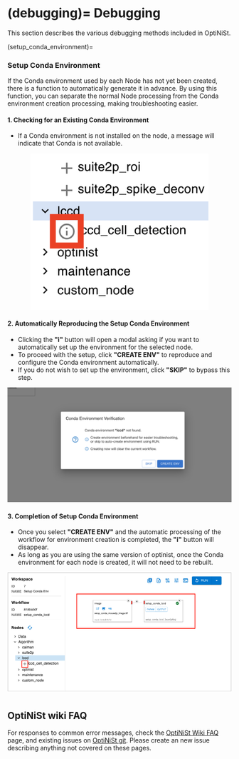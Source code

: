 (debugging)=
Debugging
=================
This section describes the various debugging methods included in OptiNiSt.

(setup_conda_environment)=

### Setup Conda Environment

If the Conda environment used by each Node has not yet been created, there is a function to automatically generate it in advance.
By using this function, you can separate the normal Node processing from the Conda environment creation processing, making troubleshooting easier.

#### 1. Checking for an Existing Conda Environment

- If a Conda environment is not installed on the node, a message will indicate that Conda is not available.

<p align="center">
  <img width="400px" src="../_static/other/snakemake_node_ready_first.png" alt="No Conda Environment Installed" />
</p>

#### 2. Automatically Reproducing the Setup Conda Environment

- Clicking the **"i"** button will open a modal asking if you want to automatically set up the environment for the selected node.
- To proceed with the setup, click **"CREATE ENV"** to reproduce and configure the Conda environment automatically.
- If you do not wish to set up the environment, click **"SKIP"** to bypass this step.

<p align="left">
  <img src="../_static/other/snakemake_node_ready_second.png" alt="Reproduce Conda Setup" />
</p>

#### 3. Completion of Setup Conda Environment

- Once you select **"CREATE ENV"** and the automatic processing of the workflow for environment creation is completed, the **"i"** button will disappear.
- As long as you are using the same version of optinist, once the Conda environment for each node is created, it will not need to be rebuilt.

<p align="left">
  <img src="../_static/other/snakemake_node_ready_third.png" alt="Node Ready for Conda Setup" />
</p>

#


<!-- ## 3. IPython notebooks

OptiNiSt provides several ipynb notebooks in the notebooks folder: caiman.ipynb, suite2p.ipynb, lccd.ipynb. These may be used for assessing where in the code

### Parameter conversion notebook
In the upgrade to OptiNiSt version 2, the parameter input structure was reorganised. Workflows created in  OptiNiSt version 1 and reproduced in version 2, as well as [workflow.yaml](ImportWorkflowYaml) produced and saved in version 1 and imported in version 2, will not work.

To reproduce a version 1 Workflow, a conversion script is provided, in the form of a IPython notebook. Follow this procedure:
1. Download workflow from Record tab
2. Open notebooks/yaml-converter.ipynb
3. Setup environment following instructions at the top of yaml-converter.ipynb
4. Convert files using the section at the bottom of yaml-converter.ipynb
```python
input_file = ".yaml"
output_file = ".yaml" # any name you want
convert_workflow_file(input_file, output_file)
``` -->

## OptiNiSt wiki FAQ

For responses to common error messages, check the [OptiNiSt Wiki FAQ](https://github.com/oist/optinist/wiki/FAQ) page, and existing issues on [OptiNiSt git](https://github.com/oist/optinist/issues). Please create an new issue describing anything not covered on these pages.
